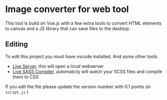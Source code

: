 # Image converter for web tool
This tool is build on Vue.js with a few extra tools to convert HTML elements to canvas and a JS library that can save files to the desktop.

## Editing 
To edit this project you must have vscode installed. And some other tools

- [Live Server](https://marketplace.visualstudio.com/items?itemName=ritwickdey.LiveServer), this will open a local webserver 
- [Live SASS Compiler](https://marketplace.visualstudio.com/items?itemName=ritwickdey.live-sass), automaticly will watch your SCSS files and compile them to CSS

If you edit the file please update the version number with 0.1 points (in `script.js` )